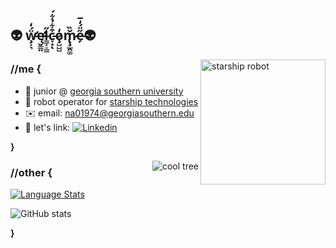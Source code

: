 ## 👽 ẅ̵̧̛͕͉́̒ę̷̛̬̳̤l̵̳͔̠͇̋c̵̞͙͒͋̉͋́ͅo̷̧̺̺̺̒m̷̢̧̲̭͚̌̏e̶̗̋̈́̒̅👽


<img align="right" alt="starship robot" src="https://3u8dbs16f2emlqxkbc8tbvgf-wpengine.netdna-ssl.com/wp-content/uploads/2018/04/Starship-6-1.png" height = 200/>

### //me {

- 🏫 junior @ [georgia southern university](https://www.georgiasouthern.edu/)
- 🤖 robot operator for [starship technologies](https://starship.xyz/)
- ✉️ email: na01974@georgiasouthern.edu
- 💼 let's link: [![Linkedin](https://img.shields.io/badge/-LinkedIn-blue?style=flat&logo=Linkedin&logoColor=white)](https://www.linkedin.com/in/nathan-agcaoili/)

**}**

<img align="right" alt="cool tree" src="https://media.tenor.com/images/373ab14c1163450d85ee0402ad59434c/tenor.gif" />

### //other {

[![Language Stats](https://github-readme-stats.vercel.app/api/top-langs/?username=NateAgcaoili&hide_border=true&layout=compact&hide=html)](https://github.com/anuraghazra/github-readme-stats)

![GitHub stats](https://github-readme-stats.vercel.app/api?username=NateAgcaoili&show_icons=true&hide_border=true)

**}**
